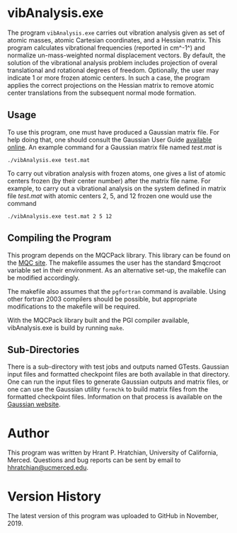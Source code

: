 # vibAnalysis.exe

The program `vibAnalysis.exe` carries out vibration analysis given as set of atomic masses, atomic Cartesian coordinates, and a Hessian matrix. This program calculates vibrational frequencies (reported in cm^-1^) and normalize un-mass-weighted normal displacement vectors. By default, the solution of the vibrational analysis problem includes projection of overal translational and rotational degrees of freedom. Optionally, the user may indicate 1 or more frozen atomic centers. In such a case, the program applies the correct projections on the Hessian matrix to remove atomic center translations from the subsequent normal mode formation.

## Usage

To use this program, one must have produced a Gaussian matrix file. For help doing that, one should consult the Gaussian User Guide [available online](http://gaussian.com/interfacing/). An example command for a Gaussian matrix file named _test.mat_ is

````shell
./vibAnalysis.exe test.mat
````

To carry out vibration analysis with frozen atoms, one gives a list of atomic centers frozen (by their center number) after the matrix file name. For example, to carry out a vibrational analysis on the system defined in matrix file _test.mat_ with atomic centers 2, 5, and 12 frozen one would use the command

````shell
./vibAnalysis.exe test.mat 2 5 12
````

## Compiling the Program

This program depends on the MQCPack library. This library can be found on the [MQC site](https://github.com/MQCPack). The makefile assumes the user has the standard $mqcroot variable set in their environment. As an alternative set-up, the makefile can be modified accordingly.

The makefile also assumes that the `pgfortran` command is available. Using other fortran 2003 compilers should be possible, but appropriate modifications to the makefile will be required.

With the MQCPack library built and the PGI compiler available, vibAnalysis.exe is build by running `make`.

## Sub-Directories

There is a sub-directory with test jobs and outputs named GTests. Gaussian input files and formatted checkpoint files are both available in that directory. One can run the input files to generate Gaussian outputs and matrix files, or one can use the Gaussian utility `formchk` to build matrix files from the formatted checkpoint files. Information on that process is available on the [Gaussian website](http://gaussian.com/formchk/).

# Author

This program was written by Hrant P. Hratchian, University of California, Merced. Questions and bug reports can be sent by email to hhratchian@ucmerced.edu.

# Version History

The latest version of this program was uploaded to GitHub in November, 2019.